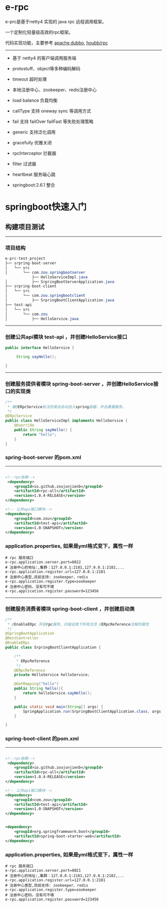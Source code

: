# e-rpc
e-prc是基于netty4 实现的 java rpc 远程调用框架。

一个定制化轻量级高效的rpc框架。

代码实现功能，主要参考 <a href="https://dubbo.apache.org/zh/docs/introduction/" target="_blank">apache dubbo</a>, <a href="https://github.com/houbb/rpc" target="_blank">houbb/rpc</a>

___

* 基于 netty4 的客户端调用服务端

* protostuff、object等多种编码解码

* timeout 超时处理

* 本地注册中心、zookeeper、redis注册中心

* load balance 负载均衡

* callType 支持 oneway sync 等调用方式

* fail 支持 failOver failFast 等失败处理策略

* generic 支持泛化调用

* gracefully 优雅关闭

* rpcInterceptor 拦截器

* filter 过滤器

* heartbeat 服务端心跳

* springboot:2.6.1 整合

# springboot快速入门


## 构建项目测试
___
### 项目结构
```java
e-prc-test-project
├── srpring-boot-server
│   └── src
│       └── com.zou.springbootserver
            ├── HelloServiceImpl.java  
│           ├── SrpringBootServerApplication.java
├── srpring-boot-client
│   └── src      
│       └── com.zou.springbootclient
│           ├── SrpringBootClientApplication.java
├── test-api
│   └── src
│       └── com.zou
│           ├── HelloService.java


```
___
### 创建公共api模块 test-api ，并创建HelloService接口
```java
public interface HelloService {

     String sayHello();

}
```
___
### 创建服务提供者模块 spring-boot-server ，并创建HelloService接口的实现类
```java
/**
 * 被@ERpcService标注的类会自动加入spring容器，并且暴露服务。
 */
@ERpcService
public class HelloServiceImpl implements HelloService {
    @Override
    public String sayHello() {
        return "hello";
    }
}

```
### spring-boot-server 的pom.xml
___

```xml

<!--rpc依赖-->
 <dependency>
    <groupId>io.github.zoujunjienb</groupId>
    <artifactId>rpc-all</artifactId>
    <version>1.0.4-RELEASE</version>
</dependency>

<!-- 公共api接口模块-->
<dependency>
    <groupId>com.zou</groupId>
    <artifactId>test-api</artifactId>
    <version>1.0-SNAPSHOT</version>
</dependency>
```
### application.properties, 如果是yml格式变下，属性一样
```properties
# rpc 服务端口
e-rpc.application.server.port=8022
# 注册中心的地址:,集群：127.0.0.1:2181,127.0.0.1:2182,...
e-rpc.application.register.url=127.0.0.1:2181
# 注册中心类型,目前支持: zookeeper、redis
e-rpc.application.register.type=zookeeper
# 注册中心密码，没有可不填
e-rpc.application.register.password=123456
```
___
### 创建服务消费者模块 spring-boot-client ，并创建启动类
```java
/**
 * @EnableERpc 开启rpc服务。扫描该类下所有包含 @ERpcReference注解的属性
 */
@SpringBootApplication
@RestController
@EnableERpc
public class SrpringBootClientApplication {

    /**
     * ERpcReference
     */
    @ERpcReference
    private HelloService helloService;

    @GetMapping("hello")
    public String hello(){
        return helloService.sayHello();
    }

    public static void main(String[] args) {
        SpringApplication.run(SrpringBootClientApplication.class, args);
    }

}


```

### spring-boot-client 的pom.xml
___

```xml

<!--rpc依赖-->
 <dependency>
    <groupId>io.github.zoujunjienb</groupId>
    <artifactId>rpc-all</artifactId>
    <version>1.0.4-RELEASE</version>
</dependency>

<!-- 公共api接口模块-->
<dependency>
    <groupId>com.zou</groupId>
    <artifactId>test-api</artifactId>
    <version>1.0-SNAPSHOT</version>
</dependency>


<dependency>
    <groupId>org.springframework.boot</groupId>
    <artifactId>spring-boot-starter-web</artifactId>
</dependency>
```
### application.properties, 如果是yml格式变下，属性一样
```properties
# rpc 服务端口
e-rpc.application.server.port=8021
# 注册中心的地址:,集群：127.0.0.1:2181,127.0.0.1:2182,...
e-rpc.application.register.url=127.0.0.1:2181
# 注册中心类型,目前支持: zookeeper、redis
e-rpc.application.register.type=zookeeper
# 注册中心密码，没有可不填
e-rpc.application.register.password=123456
```

